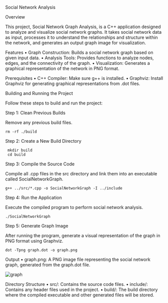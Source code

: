 Social Network Analysis

Overview

This project, Social Network Graph Analysis, is a C++ application designed to analyze and visualize social network graphs. It takes social network data as input, processes it to understand the relationships and structure within the network, and generates an output graph image for visualization.

Features
	•	Graph Construction: Builds a social network graph based on given input data.
	•	Analysis Tools: Provides functions to analyze nodes, edges, and the connectivity of the graph.
	•	Visualization: Generates a graphical representation of the network in PNG format.

Prerequisites
	•	C++ Compiler: Make sure g++ is installed.
	•	Graphviz: Install Graphviz for generating graphical representations from .dot files.

Building and Running the Project

Follow these steps to build and run the project:

Step 1: Clean Previous Builds

Remove any previous build files.


    rm -rf ./build
Step 2: Create a New Build Directory

     mkdir build
     cd build
Step 3: Compile the Source Code

Compile all .cpp files in the src directory and link them into an executable called SocialNetworkGraph.

    g++ ../src/*.cpp -o SocialNetworkGraph -I ../include
Step 4: Run the Application

Execute the compiled program to perform social network analysis.

    ./SocialNetworkGraph
    
Step 5: Generate Graph Image

After running the program, generate a visual representation of the graph in PNG format using Graphviz.

    dot -Tpng graph.dot -o graph.png
    
Output
	•	graph.png: A PNG image file representing the social network graph, generated from the graph.dot file.

![graph](https://github.com/user-attachments/assets/1199a952-a0e0-4763-a1e4-0316b286bc2d)

Directory Structure
	•	src/: Contains the source code files.
	•	include/: Contains any header files used in the project.
	•	build/: The build directory where the compiled executable and other generated files will be stored.

    
    
    
    
    

